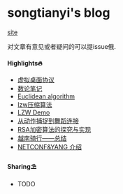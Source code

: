 # songtianyi's blog
[site](https://songtianyi.github.io/index.html)

对文章有意见或者疑问的可以提issue俄.

#### Highlights🔥
* [虚拟桌面协议](https://songtianyi.github.io/article/vdi/004-vdi.html)
* [数论笔记](https://songtianyi.github.io/article/acm/001-acm.html)
* [Euclidean algorithm](https://songtianyi.github.io/article/acm/010-acm.html)
* [lzw压缩算法](https://songtianyi.github.io/article/comp/001-comp.html)
* [LZW Demo](https://songtianyi.github.io/article/comp/003-comp.html)
* [从动作捕捉到舞蹈连接](https://songtianyi.github.io/article/comp/002-comp.html)
* [RSA加密算法的探究与实现](https://songtianyi.github.io/article/secure/001-secure.html)
* [越南骑行——总结](https://songtianyi.github.io/article/life/vietnam-summary.html)
* [NETCONF&YANG 介绍](https://songtianyi.github.io/article/programming/netconf-and-yang-introduction.html)

#### Sharing⛱

* TODO

